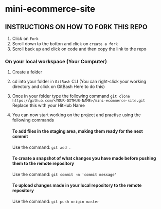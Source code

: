 # mini-ecommerce-site

## INSTRUCTIONS ON HOW TO FORK THIS REPO
1) Click on `Fork`
2) Scroll down to the botton and click on `create a fork`
3) Scroll back up and click on code and then copy the link to the repo

### On your local workspace (Your Computer)
1) Create a folder
2) cd into your folder in `GitBash` CLI (You can right-click your working directory and click on GitBash Here to do this)
3) Once in your folder type the following command
   `git clone https://github.com/<YOUR-GITHUB-NAME>/mini-ecommerce-site.git` Replace this <YOUR-GITHUB-NAME> with your HitHub Name
4) You can now start working on the project and practise using the following commands
    #### To add files in the staging area, making them ready for the next commit
   Use the command:  `git add .`
   
   ####  To create a snapshot of what changes you have made before pushing them to the remote repository
   Use the command: `git commit -m 'commit message'`
   
   #### To upload changes made in your local repository to the remote repository
   Use the command: `git push origin master`


